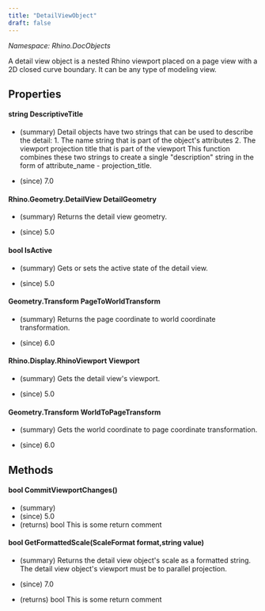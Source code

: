 ```yaml
---
title: "DetailViewObject"
draft: false
---
```


*Namespace: Rhino.DocObjects*

   A detail view object is a nested Rhino viewport placed on a page view with a 2D closed curve
   boundary. It can be any type of modeling view.
   
## Properties
#### string DescriptiveTitle
- (summary) 
      Detail objects have two strings that can be used to describe the detail:
      1. The name string that is part of the object's attributes
      2. The viewport projection title that is part of the viewport
      This function combines these two strings to create a single "description" string in the form of attribute_name - projection_title.
     
- (since) 7.0
#### Rhino.Geometry.DetailView DetailGeometry
- (summary) 
     Returns the detail view geometry.
     
- (since) 5.0
#### bool IsActive
- (summary) 
     Gets or sets the active state of the detail view.
     
- (since) 5.0
#### Geometry.Transform PageToWorldTransform
- (summary) 
     Returns the page coordinate to world coordinate transformation.
     
- (since) 6.0
#### Rhino.Display.RhinoViewport Viewport
- (summary) 
     Gets the detail view's viewport.
     
- (since) 5.0
#### Geometry.Transform WorldToPageTransform
- (summary) 
     Gets the world coordinate to page coordinate transformation.
     
- (since) 6.0
## Methods
#### bool CommitViewportChanges()
- (summary) 
- (since) 5.0
- (returns) bool This is some return comment
#### bool GetFormattedScale(ScaleFormat format,string value)
- (summary) 
     Returns the detail view object's scale as a formatted string. 
     The detail view object's viewport must be to parallel projection.
     
- (since) 7.0
- (returns) bool This is some return comment
